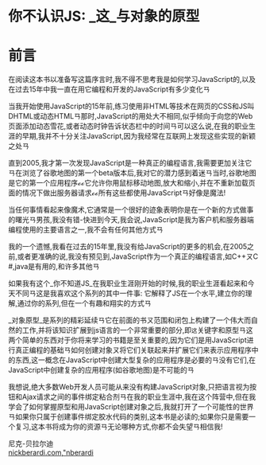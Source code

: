 
# 你不认识JS: _这_与对象的原型

# 前言

在阅读这本书以准备写这篇序言时,我不得不思考我是如何学习JavaScript的,以及在过去15年中我一直在用它编程和开发的JavaScript有多少变化ㄢ

当我开始使用JavaScript的15年前,练习使用非HTML等技术在网页的CSS和JS叫DHTML或动态HTMLㄢ那时,JavaScript的用处大不相同,似乎倾向于向您的Web页面添加动态雪花,或者动态时钟告诉状态栏中的时间ㄢ可以这么说,在我的职业生涯的早期,我并不十分关注JavaScript,因为我经常在互联网上发现这些实现的新颖之处ㄢ

直到2005,我才第一次发现JavaScript是一种真正的编程语言,我需要更加关注它ㄢ在浏览了谷歌地图的第一个beta版本后,我对它的潜力感到着迷ㄢ当时,谷歌地图是它的第一个应用程序ℴℴ它允许你用鼠标移动地图,放大和缩小,并在不重新加载页面的情况下做出服务器请求ℴℴ所有这些都使用JavaScriptㄢ好像是魔法!

当任何事情看起来像魔术,它通常是一个很好的迹象表明你是在一个新的方式做事的曙光ㄢ男孩,我没有错-快进到今天,我会说,JavaScript是我为客户机和服务器端编程使用的主要语言之一,我不会有任何其他方式ㄢ

我的一个遗憾,我看在过去的15年里,我没有给JavaScript的更多的机会,在2005之前,或者更准确的说,我没有预见到,JavaScript作为一个真正的编程语言,如C++ㄡC #,java是有用的,和许多其他ㄢ

如果我有这个_你不知道JS_在我职业生涯刚开始的时候,我的职业生涯看起来和今天不同ㄢ这是我喜欢这个系列的其中一件事: 它解释了JS在一个水平,建立你的理解,通过你的系列,但在一个有趣和翔实的方式ㄢ

_对象原型_是系列的精彩延续ㄢ它在前面的书ㄡ范围和闭包上构建了一个伟大而自然的工作,并将该知识扩展到js语言的一个非常重要的部分,即`这`关键字和原型ㄢ这两个简单的东西对于你将来学习的书籍是至关重要的,因为它们是用JavaScript进行真正编程的基础ㄢ如何创建对象ㄡ将它们关联起来并扩展它们来表示应用程序中的东西,这一概念在JavaScript中创建大型复杂的应用程序是必要的ㄢ没有它们,在JavaScript中创建复杂的应用程序(如谷歌地图)是不可能的ㄢ

我想说,绝大多数Web开发人员可能从来没有构建JavaScript对象,只把语言视为按钮和Ajax请求之间的事件绑定粘合剂ㄢ在我的职业生涯中,我在这个阵营中,但在我学会了如何掌握原型和用JavaScript创建对象之后,我就打开了一个可能性的世界ㄢ如果你只属于创建事件绑定胶水代码的类别,这本书是必读的;如果你只是需要一个复习,这本书将成为你的资源ㄢ无论哪种方式,你都不会失望ㄢ相信我!

尼克-贝拉尔迪<br>
[nickberardi.com](http://nickberardi.com),["nberardi](http://twitter.com/nberardi)
